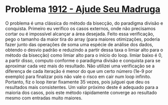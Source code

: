 # Problema [1912 - Ajude Seu Madruga](https://www.beecrowd.com.br/judge/pt/problems/view/1912)


O problema é uma clássica do método da bisecção, do paradigma divisão e conquista.
Primeiro eu verifico os casos externos, onde não precisamos cortar ou é impossível alcançar a área desejada.
Feito essa verificação, pego o tamanho da maior tira do array (para maiores otimizações, poderia fazer junto das operações de soma uma espécie de análise dos dados, obtendo o desvio padrão e reduzindo a partir dessa taxa o limiar alto para o método da bisecção) como limiar alto para o início do loop. limiar baixo é 0, a partir disso, computo conforme o paradigma divisão e conquista para se aproximar cada vez mais do resultado. Não utilizei uma verificação se a diferença de cada iteração é menor do que um certo número (1e-9 por exemplo) para finalizar pois não vale o risco em cair num loop infinito. Portanto, fiz o loop iterar fixamente 35 vezes, pois julguei que deu os resultados mais consistentes. Um valor próximo deste é adequado para a maioria dos casos, pois este método rápidamente converge ao resultado mesmo com entradas muito maiores.
